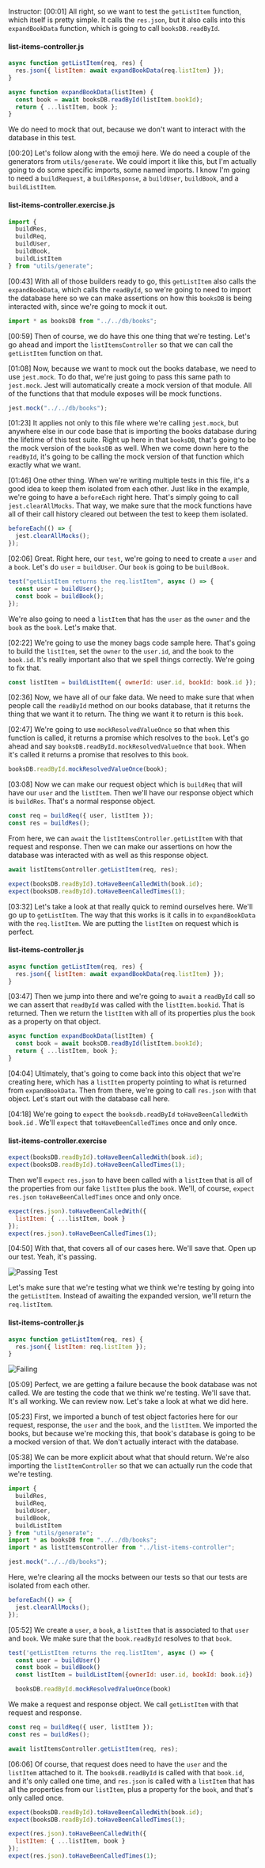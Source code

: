 Instructor: [00:01] All right, so we want to test the `getListItem` function, which itself is pretty simple. It calls the `res.json`, but it also calls into this `expandBookData` function, which is going to call `booksDB.readById`.

#### list-items-controller.js

```javascript
async function getListItem(req, res) {
  res.json({ listItem: await expandBookData(req.listItem) });
}

async function expandBookData(listItem) {
  const book = await booksDB.readById(listItem.bookId);
  return { ...listItem, book };
}
```

We do need to mock that out, because we don't want to interact with the database in this test.

[00:20] Let's follow along with the emoji here. We do need a couple of the generators from `utils/generate`. We could import it like this, but I'm actually going to do some specific imports, some named imports. I know I'm going to need a `buildRequest`, a `buildResponse`, a `buildUser`, `buildBook`, and a `buildListItem`.

#### list-items-controller.exercise.js

```javascript
import {
  buildRes,
  buildReq,
  buildUser,
  buildBook,
  buildListItem
} from "utils/generate";
```

[00:43] With all of those builders ready to go, this `getListItem` also calls the `expandBookData`, which calls the `readById`, so we're going to need to import the database here so we can make assertions on how this `booksDB` is being interacted with, since we're going to mock it out.

```javascript
import * as booksDB from "../../db/books";
```

[00:59] Then of course, we do have this one thing that we're testing. Let's go ahead and import the `listItemsController` so that we can call the `getListItem` function on that.

[01:08] Now, because we want to mock out the books database, we need to use `jest.mock`. To do that, we're just going to pass this same path to `jest.mock`. Jest will automatically create a mock version of that module. All of the functions that that module exposes will be mock functions.

```javascript
jest.mock("../../db/books");
```

[01:23] It applies not only to this file where we're calling `jest.mock`, but anywhere else in our code base that is importing the books database during the lifetime of this test suite. Right up here in that `booksDB`, that's going to be the mock version of the `booksDB` as well. When we come down here to the `readById`, it's going to be calling the mock version of that function which exactly what we want.

[01:46] One other thing. When we're writing multiple tests in this file, it's a good idea to keep them isolated from each other. Just like in the example, we're going to have a `beforeEach` right here. That's simply going to call `jest.clearAllMocks`. That way, we make sure that the mock functions have all of their call history cleared out between the test to keep them isolated.

```javascript
beforeEach(() => {
  jest.clearAllMocks();
});
```

[02:06] Great. Right here, our `test`, we're going to need to create a `user` and a `book`. Let's do `user` = `buildUser`. Our `book` is going to be `buildBook`.

```javascript
test("getListItem returns the req.listItem", async () => {
  const user = buildUser();
  const book = buildBook();
});
```

We're also going to need a `listItem` that has the `user` as the `owner` and the `book` as the `book`. Let's make that.

[02:22] We're going to use the money bags code sample here. That's going to build the `listItem`, set the `owner` to the `user.id`, and the `book` to the `book.id`. It's really important also that we spell things correctly. We're going to fix that.

```javascript
const listItem = buildListItem({ ownerId: user.id, bookId: book.id });
```

[02:36] Now, we have all of our fake data. We need to make sure that when people call the `readById` method on our books database, that it returns the thing that we want it to return. The thing we want it to return is this `book`.

[02:47] We're going to use `mockResolvedValueOnce` so that when this function is called, it returns a promise which resolves to the `book`. Let's go ahead and say `booksDB.readById.mockResolvedValueOnce` that `book`. When it's called it returns a promise that resolves to this `book`.

```javascript
booksDB.readById.mockResolvedValueOnce(book);
```

[03:08] Now we can make our request object which is `buildReq` that will have our `user` and the `listItem`. Then we'll have our response object which is `buildRes`. That's a normal response object.

```javascript
const req = buildReq({ user, listItem });
const res = buildRes();
```

From here, we can `await` the `listItemsController.getListItem` with that request and response. Then we can make our assertions on how the database was interacted with as well as this response object.

```javascript
await listItemsController.getListItem(req, res);

expect(booksDB.readById).toHaveBeenCalledWith(book.id);
expect(booksDB.readById).toHaveBeenCalledTimes(1);
```

[03:32] Let's take a look at that really quick to remind ourselves here. We'll go up to `getListItem`. The way that this works is it calls in to `expandBookData` with the `req.listItem`. We are putting the `listItem` on request which is perfect.

#### list-items-controller.js

```javascript
async function getListItem(req, res) {
  res.json({ listItem: await expandBookData(req.listItem) });
}
```

[03:47] Then we jump into there and we're going to `await` a `readById` call so we can assert that `readById` was called with the `listItem.bookid`. That is returned. Then we return the `listItem` with all of its properties plus the `book` as a property on that object.

```javascript
async function expandBookData(listItem) {
  const book = await booksDB.readById(listItem.bookId);
  return { ...listItem, book };
}
```

[04:04] Ultimately, that's going to come back into this object that we're creating here, which has a `listItem` property pointing to what is returned from `expandBookData`. Then from there, we're going to call `res.json` with that object. Let's start out with the database call here.

[04:18] We're going to `expect` the `booksdb.readById` `toHaveBeenCalledWith` `book.id` . We'll `expect` that `toHaveBeenCalledTimes` once and only once.

#### list-items-controller.exercise

```javascript
expect(booksDB.readById).toHaveBeenCalledWith(book.id);
expect(booksDB.readById).toHaveBeenCalledTimes(1);
```

Then we'll `expect` `res.json` to have been called with a `listItem` that is all of the properties from our fake `listItem` plus the `book`. We'll, of course, `expect` `res.json` `toHaveBeenCalledTimes` once and only once.

```javascript
expect(res.json).toHaveBeenCalledWith({
  listItem: { ...listItem, book }
});
expect(res.json).toHaveBeenCalledTimes(1);
```

[04:50] With that, that covers all of our cases here. We'll save that. Open up our test. Yeah, it's passing.

![Passing Test](https://res.cloudinary.com/dg3gyk0gu/image/upload/v1575572533/transcript-images/13_scikit-learn-write-a-unit-test-for-a-controller-by-mocking-the-database-passing.jpg)

Let's make sure that we're testing what we think we're testing by going into the `getListItem`. Instead of awaiting the expanded version, we'll return the `req.listItem`.

#### list-items-controller.js

```javascript
async function getListItem(req, res) {
  res.json({ listItem: req.listItem });
}
```

![Failing](https://res.cloudinary.com/dg3gyk0gu/image/upload/v1575572533/transcript-images/13_scikit-learn-write-a-unit-test-for-a-controller-by-mocking-the-database-failed.jpg)

[05:09] Perfect, we are getting a failure because the book database was not called. We are testing the code that we think we're testing. We'll save that. It's all working. We can review now. Let's take a look at what we did here.

[05:23] First, we imported a bunch of test object factories here for our request, response, the `user` and the `book`, and the `listItem`. We imported the books, but because we're mocking this, that book's database is going to be a mocked version of that. We don't actually interact with the database.

[05:38] We can be more explicit about what that should return. We're also importing the `listItemController` so that we can actually run the code that we're testing.

```javascript
import {
  buildRes,
  buildReq,
  buildUser,
  buildBook,
  buildListItem
} from "utils/generate";
import * as booksDB from "../../db/books";
import * as listItemsController from "../list-items-controller";

jest.mock("../../db/books");
```

Here, we're clearing all the mocks between our tests so that our tests are isolated from each other.

```javascript
beforeEach(() => {
  jest.clearAllMocks();
});
```

[05:52] We create a `user`, a `book`, a `listItem` that is associated to that `user` and `book`. We make sure that the `book.readById` resolves to that `book`.

```javascript
test('getListItem returns the req.listItem', async () => {
  const user = buildUser()
  const book = buildBook()
  const listItem = buildListItem({ownerId: user.id, bookId: book.id})

  booksDB.readById.mockResolvedValueOnce(book)
```

We make a request and response object. We call `getListItem` with that request and response.

```javascript
const req = buildReq({ user, listItem });
const res = buildRes();

await listItemsController.getListItem(req, res);
```

[06:06] Of course, that request does need to have the `user` and the `listItem` attached to it. The `booksdB.readById` is called with that `book.id`, and it's only called one time, and `res.json` is called with a `listItem` that has all the properties from our `listItem`, plus a property for the `book`, and that's only called once.

```javascript
expect(booksDB.readById).toHaveBeenCalledWith(book.id);
expect(booksDB.readById).toHaveBeenCalledTimes(1);

expect(res.json).toHaveBeenCalledWith({
  listItem: { ...listItem, book }
});
expect(res.json).toHaveBeenCalledTimes(1);
```
